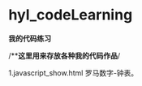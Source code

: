 # hyl_codeLearning
**我的代码练习** 

/**************这里用来存放各种我的代码作品************/


1.javascript_show.html
罗马数字-钟表。